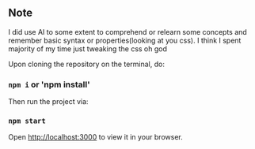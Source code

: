 ## Note
I did use AI to some extent to comprehend or relearn some concepts and remember basic syntax or properties(looking at you css). 
I think I spent majority of my time just tweaking the css oh god

Upon cloning the repository
on the terminal, do:
### `npm i` or 'npm install'

Then run the project via:

### `npm start`

Open [http://localhost:3000](http://localhost:3000) to view it in your browser.

